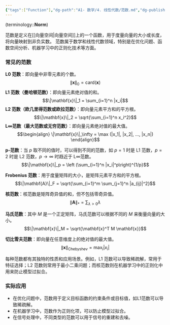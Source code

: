 ```yaml
---
{"tags":["Function"],"dg-path":"A1- 数学/4. 线性代数/范数.md","dg-publish":true,"permalink":"/A1- 数学/4. 线性代数/范数/","dgPassFrontmatter":true,"noteIcon":"","created":"2024-08-08T22:14:02.000+08:00","updated":"2025-07-17T00:02:56.498+08:00"}
---
```


(terminology::**Norm**)

范数是定义在[[向量空间\|向量空间]]上的一个函数，用于度量向量的大小或长度，将向量映射到非负实数。
范数属于数学和线性代数领域，特别是在优化问题、函数空间分析、机器学习中的正则化技术等方面。

### 常见的范数
**L0 范数**：即向量中非零元素的个数。
$$\|\mathbf{x}\|_0 = \text{card}(\mathbf{x})$$
**L1 范数（曼哈顿范数）**：即向量元素绝对值的和。
$$\|\mathbf{x}\|_1 = \sum_{i=1}^n |x_i|$$
**L2 范数（欧几里得范数或欧拉范数）**：即向量元素平方和的平方根。
$$\|\mathbf{x}\|_2 = \sqrt{\sum_{i=1}^n x_i^2}$$
**L∞范数（最大范数或无穷范数）**：即向量元素绝对值的最大值。
$$\begin{align}
\|\mathbf{x}\|_\infty = \max (|x_1|, |x_2|, ..., |x_n|)
\end{align}$$

**p-范数**：当 $p$ 取不同的值时，可以得到不同的范数，如 $p=1$ 时是 L1 范数，$p=2$ 时是 L2 范数，$p \to \infty$ 时趋近于 L∞范数。
$$\|\mathbf{x}\|_p = \left (\sum_{i=1}^n |x_i|^p\right)^{1/p}$$

**Frobenius 范数**：用于度量矩阵的大小，是矩阵元素平方和的平方根。
$$\|\mathbf{A}\|_F = \sqrt{\sum_{i=1}^m \sum_{j=1}^n |a_{ij}|^2}$$

**核范数**：核范数是矩阵奇异值的和，但不包括零奇异值。
$$\|\mathbf{A}\|_* = \sum_{\lambda > 0} \lambda$$

**马氏范数**：其中 $M$ 是一个正定矩阵，马氏范数可以根据不同的 $M$ 来衡量向量的大小。
$$\|\mathbf{x}\|_M = \sqrt{\mathbf{x}^T M \mathbf{x}}$$

**切比雪夫范数**：即向量在任意维度上的绝对值的最大值。
$$\|\mathbf{x}\|_\text{Chebyshev} = \max_{i} |x_i|$$

每种范数都有其独特的性质和应用场景。例如，L1 范数可以导致稀疏解，常用于特征选择；L2 范数则常用于最小二乘问题；而核范数则在机器学习中的正则化中用来防止模型过拟合。


### 实际应用
- 在优化问题中，范数用于定义目标函数的约束条件或目标值，如L1范数可以导致稀疏解。
- 在机器学习中，范数作为正则化项，可以防止模型过拟合。
- 在信号处理中，不同类型的范数可以用于信号的重建和去噪。

